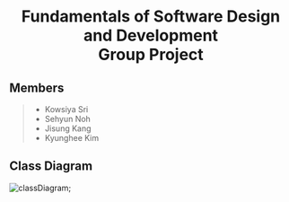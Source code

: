 <div style="text-align: center">
<h1> Fundamentals of Software Design and Development<br> Group Project </h1>
</div>

## Members
> - Kowsiya Sri
> - Sehyun Noh
> - Jisung Kang
> - Kyunghee Kim

## Class Diagram
![classDiagram](./src/materials/images/classDiagram_v2.PNG);

